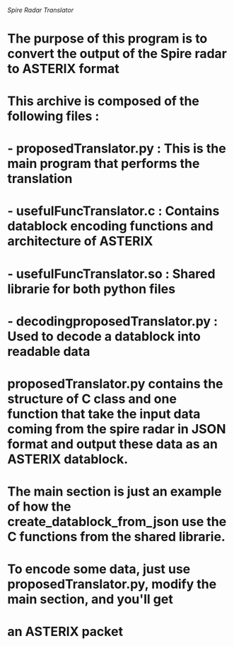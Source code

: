 ###### Spire Radar Translator ######

# The purpose of this program is to convert the output of the Spire radar to ASTERIX format
# 

# This archive is composed of the following files : 
# - proposedTranslator.py : This is the main program that performs the translation
# - usefulFuncTranslator.c : Contains datablock encoding functions and architecture of ASTERIX
# - usefulFuncTranslator.so : Shared librarie for both python files
# - decodingproposedTranslator.py : Used to decode a datablock into readable data

# proposedTranslator.py contains the structure of C class and one function that take the input data coming from the spire radar in JSON format and output these data as an ASTERIX datablock.
# The __main__ section is just an example of how the create_datablock_from_json use the C functions from the shared librarie. 


# To encode some data, just use proposedTranslator.py, modify the __main__ section, and you'll get 
# an ASTERIX packet
